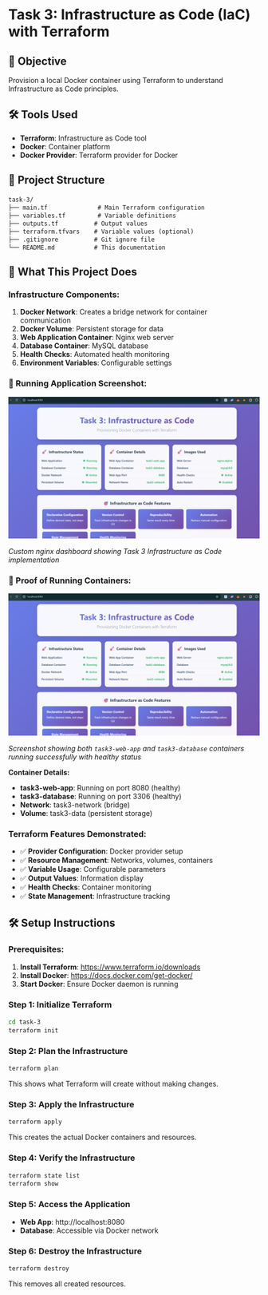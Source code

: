 # Task 3: Infrastructure as Code (IaC) with Terraform

## 🎯 Objective
Provision a local Docker container using Terraform to understand Infrastructure as Code principles.

## 🛠️ Tools Used
- **Terraform**: Infrastructure as Code tool
- **Docker**: Container platform
- **Docker Provider**: Terraform provider for Docker

## 📁 Project Structure
```
task-3/
├── main.tf              # Main Terraform configuration
├── variables.tf         # Variable definitions
├── outputs.tf          # Output values
├── terraform.tfvars    # Variable values (optional)
├── .gitignore          # Git ignore file
└── README.md           # This documentation
```

## 🚀 What This Project Does

### **Infrastructure Components:**
1. **Docker Network**: Creates a bridge network for container communication
2. **Docker Volume**: Persistent storage for data
3. **Web Application Container**: Nginx web server
4. **Database Container**: MySQL database
5. **Health Checks**: Automated health monitoring
6. **Environment Variables**: Configurable settings

### **📸 Running Application Screenshot:**

![Task 3: Infrastructure as Code with Terraform](../task-1/images/Terraform&Docker.png)

*Custom nginx dashboard showing Task 3 Infrastructure as Code implementation*

### **🐳 Proof of Running Containers:**

![Docker Containers Running](../task-1/images/Terraform&Docker.png)

*Screenshot showing both `task3-web-app` and `task3-database` containers running successfully with healthy status*

**Container Details:**
- **task3-web-app**: Running on port 8080 (healthy)
- **task3-database**: Running on port 3306 (healthy)
- **Network**: task3-network (bridge)
- **Volume**: task3-data (persistent storage)


### **Terraform Features Demonstrated:**
- ✅ **Provider Configuration**: Docker provider setup
- ✅ **Resource Management**: Networks, volumes, containers
- ✅ **Variable Usage**: Configurable parameters
- ✅ **Output Values**: Information display
- ✅ **Health Checks**: Container monitoring
- ✅ **State Management**: Infrastructure tracking

## 🛠️ Setup Instructions

### **Prerequisites:**
1. **Install Terraform**: https://www.terraform.io/downloads
2. **Install Docker**: https://docs.docker.com/get-docker/
3. **Start Docker**: Ensure Docker daemon is running

### **Step 1: Initialize Terraform**
```bash
cd task-3
terraform init
```

### **Step 2: Plan the Infrastructure**
```bash
terraform plan
```
This shows what Terraform will create without making changes.

### **Step 3: Apply the Infrastructure**
```bash
terraform apply
```
This creates the actual Docker containers and resources.

### **Step 4: Verify the Infrastructure**
```bash
terraform state list
terraform show
```

### **Step 5: Access the Application**
- **Web App**: http://localhost:8080
- **Database**: Accessible via Docker network

### **Step 6: Destroy the Infrastructure**
```bash
terraform destroy
```
This removes all created resources.